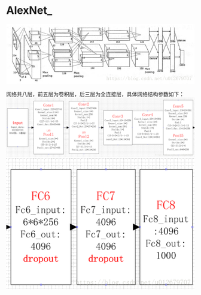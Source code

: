 # AlexNet_

![qijiaqiao](https://github.com/DemonQiJQ/AlexNet_/blob/master/alexnet_stucture.png)

网络共八层，前五层为卷积层，后三层为全连接层，具体网络结构参数如下：
![qijiaqiao](https://github.com/DemonQiJQ/AlexNet_/blob/master/alexnet_parameters1.png)
![qijiaqiao](https://github.com/DemonQiJQ/AlexNet_/blob/master/alexnet_parameters2.png)
